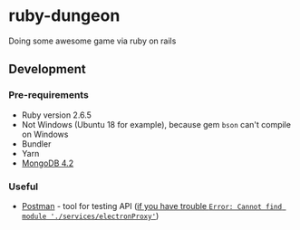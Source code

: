 # ruby-dungeon
Doing some awesome game via ruby on rails

## Development
### Pre-requirements
- Ruby version 2.6.5
- Not Windows (Ubuntu 18 for example), because gem `bson` can't compile on Windows
- Bundler
- Yarn 
- [MongoDB 4.2](https://docs.mongodb.com/manual/tutorial/install-mongodb-on-ubuntu/#install-mongodb-community-edition-using-deb-packages)
### Useful
- [Postman](https://www.getpostman.com/downloads/) - tool for testing API ([if you have trouble `Error: Cannot find module './services/electronProxy'`](https://github.com/postmanlabs/postman-app-support/issues/5093#issuecomment-450737208))